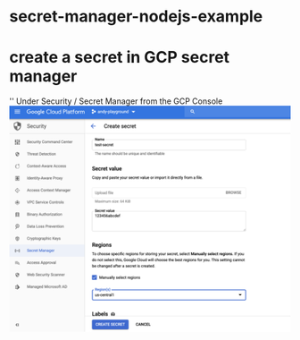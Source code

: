 # secret-manager-nodejs-example

# create a secret in GCP secret manager

'' Under Security / Secret Manager from the GCP Console
![](./img/create-secret.png)